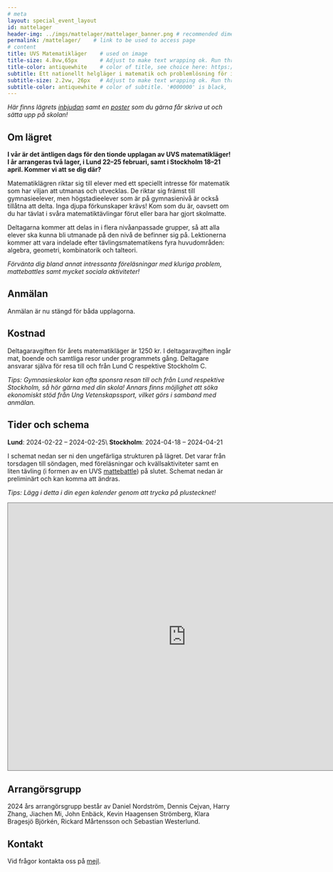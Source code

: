 ```yaml
---
# meta
layout: special_event_layout
id: mattelager
header-img: ../imgs/mattelager/mattelager_banner.png # recommended dimensions: 2732x668px but other aspect ratios should also be fine.
permalink: /mattelager/    # link to be used to access page
# content
title: UVS Matematikläger    # used on image
title-size: 4.8vw,65px       # Adjust to make text wrapping ok. Run through min(), e.g.: min(7vw,30px)
title-color: antiquewhite    # color of title, see choice here: https://developer.mozilla.org/en-US/docs/Web/CSS/named-color
subtitle: Ett nationellt helgläger i matematik och problemlösning för intresserade gymnasieungdomar!
subtitle-size: 2.2vw, 26px   # Adjust to make text wrapping ok. Run through min(), e.g.: min(7vw,30px)
subtitle-color: antiquewhite # color of subtitle. '#000000' is black, '#ffffff' is white (hex also work)
---
```

*Här finns lägrets [inbjudan](/assets/event_invites/20231217_inbjudan_mattelager.pdf) samt en [poster](/imgs/mattelager/mattelager_poster.png) som du gärna får skriva ut och sätta upp på skolan!*

## Om lägret

**I vår är det äntligen dags för den tionde upplagan av UVS matematikläger! I år arrangeras två lager, i Lund 22–25 februari, samt i Stockholm 18–21 april. Kommer vi att se dig där?**

Matematiklägren riktar sig till elever med ett speciellt intresse för matematik som har viljan att utmanas och utvecklas. De riktar sig främst till gymnasieelever, men högstadieelever som är på gymnasienivå är också tillåtna att delta. Inga djupa förkunskaper krävs! Kom som du är, oavsett om du har tävlat i svåra matematiktävlingar förut eller bara har gjort skolmatte.

Deltagarna kommer att delas in i flera nivåanpassade grupper, så att alla elever ska kunna bli utmanade på den nivå de befinner sig på. Lektionerna kommer att vara indelade efter tävlingsmatematikens fyra huvudområden: algebra, geometri, kombinatorik och talteori.

*Förvänta dig bland annat intressanta föreläsningar med kluriga problem, mattebattles samt mycket sociala aktiviteter!*

## Anmälan

Anmälan är nu stängd för båda upplagorna.

## Kostnad

Deltagaravgiften för årets matematikläger är 1250 kr. I deltagaravgiften ingår mat, boende och samtliga resor under programmets gång. Deltagare ansvarar själva för resa till och från Lund C respektive Stockholm C.

*Tips: Gymnasieskolor kan ofta sponsra resan till och från Lund respektive Stockholm, så hör gärna med din skola! Annars finns möjlighet att söka ekonomiskt stöd från Ung Vetenskapssport, vilket görs i samband med anmälan.*

## Tider och schema

**Lund**: 2024-02-22 – 2024-02-25\\
**Stockholm**: 2024-04-18 – 2024-04-21

I schemat nedan ser ni den ungefärliga strukturen på lägret. Det varar från torsdagen till söndagen, med föreläsningar och kvällsaktiviteter samt en liten tävling (i formen av en UVS [mattebattle](../mattebattle/mattebattle_kort)) på slutet. Schemat nedan är preliminärt och kan komma att ändras.

*Tips: Lägg i detta i din egen kalender genom att trycka på plustecknet!*

<iframe src="https://calendar.google.com/calendar/u/0/embed?src=c_5e3f32aba3e88afb88ef8430eb47ec62ad602e52beba94120eb445c07f56f30b@group.calendar.google.com&ctz=Europe/Berlin" style="border:solid 1px #777" width="800" height="600" frameborder="0" scrolling="no"></iframe>

## Arrangörsgrupp

2024 års arrangörsgrupp består av Daniel Nordström, Dennis Cejvan, Harry Zhang, Jiachen Mi, John Enbäck, Kevin Haagensen Strömberg, Klara Bragesjö Björkén, Rickard Mårtensson och Sebastian Westerlund.

## Kontakt

Vid frågor kontakta oss på [mejl](mailto:mattelager@ungvetenskapssport.se).

<!--

## Anmälan 2023
Fysik- och astronomiläger 2023 har sett 140 deltagande gymnasieelever från hela Sverige. Nya upplagor kommer under 2024!

Mer information finns i [inbjudan.](/imgs/fa-lager/FA_läger_2023_inbjudan.pdf)
En poster som du gärna får skriva ut och sätta upp på skolan hittar du [här!](/imgs/fa-lager/fysikläger-poster23.png)


Anmälan till Fysik- och astronomiläger 2023 stänger den ~~*23 augusti 2023*~~ förlängt till *1 oktober* (Göteborg) eller så fort alla platser är fyllda. Anmälan görs genom att fylla i [detta formulär](https://forms.gle/1FSMV1jQnHD5ypkbA).

*Uppsala den 28/9-1/10*  (genomfört)

*Göteborg den 9/11-12/11* (genomfört)

**I höst är det dags för andra upplagan av Sveriges största fysik- och astronomiläger** med fokus på träning inför tävlingar som Wallenbergs Fysikpris och Astronomiolympiaden! I år har vi två läger: ett i Uppsala och ett i Göteborg. Kanske blir du Sveriges nästa representant i den Internationella Fysikolympiaden eller Astronomiolympiaden?

Lägret riktar sig till intresserade och ambitiösa gymnasieelever, främst de som går naturvetenskaps- eller teknikprogrammet, och inga förkunskaper utöver ett stort intresse och att ha påbörjat en första gymnasiekurs i fysik eller motsvarande förväntas. I programmet ingår bland annat föreläsningar, laborationer, räkneövningar, lektionspass och mycket sociala aktiviteter!

Förvänta dig att lära dig mer om allt ifrån stjärnors livscykler till Lagrangemekanik, elektromagnetism och kvantfysik! Dessutom kommer vi att bjuda på gästföreläsningar från professorer i teoretisk fysik och medarbetare på European Space Agency!

Deltagaravgiften är i år 700 kr. I anmälningsavgiften ingår mat, boende och samtliga resor under programmets gång. Deltagare ansvarar själva för resa till och från staden där lägret hålls.
_Tips: gymnasieskolor kan ofta sponsra deltagaravgiften, så hör med din skola! I annat fall är det möjligt att söka finansiellt stöd från Ung Vetenskapssport tack vare stöd från Beijerstiftelsen. Se ansökningsformuläret för mer information._


Vid frågor kontakta [fa-lager@ungvetenskapssport.se](mailto:fa-lager@ungvetenskapssport.se)

*2023 års arrangörsgrupp består av: Erik Bryland, Benjamin Verbeek, Antoni Kowalik, Lovisa Diding, Isak Fleig, Quynh Anh Tran och Jiachen Mi.*


### Schema 2023
Schemat nedan är preliminärt och kan komma att ändras.

<iframe src="https://calendar.google.com/calendar/embed?height=600&wkst=2&bgcolor=%23ffffff&ctz=Europe%2FBerlin&mode=WEEK&src=Y180YjNkYmEzZGUwMDgyNjVkZWFlNWRmOTQyYzUzN2Q1OTY1NDM2ZmQ3OTEzNDdjMmE0YmI3NjY3NWIyNWMwOTA1QGdyb3VwLmNhbGVuZGFyLmdvb2dsZS5jb20&color=%239E69AF" style="border:solid 1px #777" width="800" height="600" frameborder="0" scrolling="no"></iframe>

## Mer om lägret
Fysik- och astronomiläger grundades år 2022 och det första lägret gick av stapeln i september 2022 på Chalmers i Göteborg. Lägret är ett träningsläger för gymnasieelever som är intresserade av fysik och astronomi och målet är att erbjuda utmaningar utöver vad gymnasieskolan kan erbjuda. Det finns ett särskilt fokus på att lägga grunden för vidare möjligheter, till exempel deltagade i tävlingar som Wallenbergs fysikpris och Astronomiolympiaden. Lägret anordnas normalt en torsdag till söndag i en svensk universitetsstad. Tidigare har 70 deltagare och cirka 20 ledare deltagit på lägret, boende har skett gemensamt på hotell och logi samt alla måltider ingår normalt i deltagaravgiften.

Lägret arrangeras av ideellt engagerade inom UVS Fysiker och UVS Astronomer, och är ett av flera läger som arrangeras inom förbundet Ung Vetenskapssport. Lägret drivs helt ideellt och utan vinstintresse.


## Sponsorer och samarbetspartners
Lägret arrangeras helt och hållet ideellt av engagerade ungdomar. För att kunna hålla nere deltagaravgiften och låta så många som möjligt delta på våra läger är vi beroende av sponsorer och samarbetspartners. Vi är väldigt tacksamma för allt stöd vi får. Om du eller ditt företag är intresserade av att sponsra eller samarbeta med oss, kontakta oss gärna på [fa-lager@ungvetenskapssport.se](mailto:fa-lager+spons@ungvetenskapssport.se)

Ett stort tack till våra sponsorer och samarbetspartners:

[<img src="/imgs/fa-lager/sponsors/tage-swahn.png" style="width: 100%; position: relative; left: 0px; max-width: 400px;">]()
[<img src="/imgs/fa-lager/sponsors/sfs.png" style="width: 100%; position: relative; left: 0px; max-width: 350px;">](https://www.fysikersamfundet.se/)
[<img src="/imgs/fa-lager/sponsors/beijerstiftelsen.png" style="width: 100%; position: relative; left: 0px; max-width: 350px;">](https://beijerstiftelsen.se/)
[<img src="/imgs/fa-lager/sponsors/uu.png" style="width: 100%; position: relative; left: 0px; max-width: 300px;">](https://physics.uu.se/)
[<img src="/imgs/fa-lager/sponsors/1024px-ESA_logo.png" style="width: 50%; position: relative; left: 0px; max-width: 300px; Padding: 50px;">](https://www.esa.int/) -->
